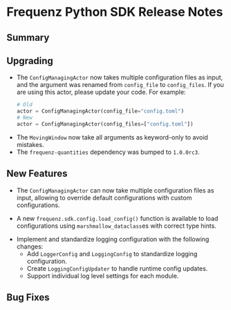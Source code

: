 # Frequenz Python SDK Release Notes

## Summary

<!-- Here goes a general summary of what this release is about -->

## Upgrading

- The `ConfigManagingActor` now takes multiple configuration files as input, and the argument was renamed from `config_file` to `config_files`. If you are using this actor, please update your code. For example:

   ```python
   # Old
   actor = ConfigManagingActor(config_file="config.toml")
   # New
   actor = ConfigManagingActor(config_files=["config.toml"])
   ```

* The `MovingWindow` now take all arguments as keyword-only to avoid mistakes.
* The `frequenz-quantities` dependency was bumped to `1.0.0rc3`.

## New Features

- The `ConfigManagingActor` can now take multiple configuration files as input, allowing to override default configurations with custom configurations.
* A new `frequenz.sdk.config.load_config()` function is available to load configurations using `marshmallow_dataclass`es with correct type hints.
- Implement and standardize logging configuration with the following changes:
   * Add `LoggerConfig` and `LoggingConfig` to standardize logging configuration.
   * Create `LoggingConfigUpdater` to handle runtime config updates.
   * Support individual log level settings for each module.

## Bug Fixes

<!-- Here goes notable bug fixes that are worth a special mention or explanation -->
